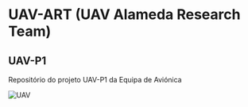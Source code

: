 # UAV-ART (UAV Alameda Research Team)
## UAV-P1

Repositório do projeto UAV-P1 da Equipa de Aviónica

![UAV](https://i.imgur.com/LkZeDza.png)




